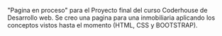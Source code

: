 "Pagina en proceso" para el Proyecto final del curso Coderhouse de Desarrollo web. Se creo una pagina para una inmobiliaria aplicando los conceptos vistos hasta el momento (HTML, CSS y BOOTSTRAP).
